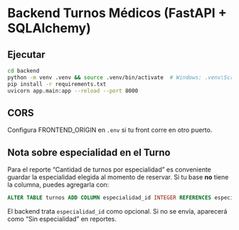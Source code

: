 # Backend Turnos Médicos (FastAPI + SQLAlchemy)

## Ejecutar
```bash
cd backend
python -m venv .venv && source .venv/bin/activate  # Windows: .venv\Scripts\activate
pip install -r requirements.txt
uvicorn app.main:app --reload --port 8000
```

## CORS
Configura FRONTEND_ORIGIN en `.env` si tu front corre en otro puerto.

## Nota sobre especialidad en el Turno
Para el reporte “Cantidad de turnos por especialidad” es conveniente guardar la especialidad elegida al momento de reservar.
Si tu base **no** tiene la columna, puedes agregarla con:
```sql
ALTER TABLE turnos ADD COLUMN especialidad_id INTEGER REFERENCES especialidades(id);
```
El backend trata `especialidad_id` como opcional. Si no se envía, aparecerá como “Sin especialidad” en reportes.
